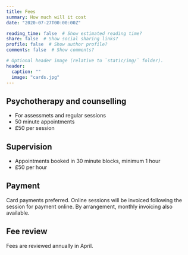 ```yaml
---
title: Fees
summary: How much will it cost
date: "2020-07-27T00:00:00Z"

reading_time: false  # Show estimated reading time?
share: false  # Show social sharing links?
profile: false  # Show author profile?
comments: false  # Show comments?

# Optional header image (relative to `static/img/` folder).
header:
  caption: ""
  image: "cards.jpg"
---
```


## Psychotherapy and counselling
- For assessmets and regular sessions
- 50 minute appointments
- £50 per session

## Supervision
- Appointments booked in 30 minute blocks, minimum 1 hour
- £50 per hour

## Payment
Card payments preferred.  Online sessions will be invoiced following the session for payment online.
By arrangement, monthly invoicing also available.

## Fee review
Fees are reviewed annually in April.
